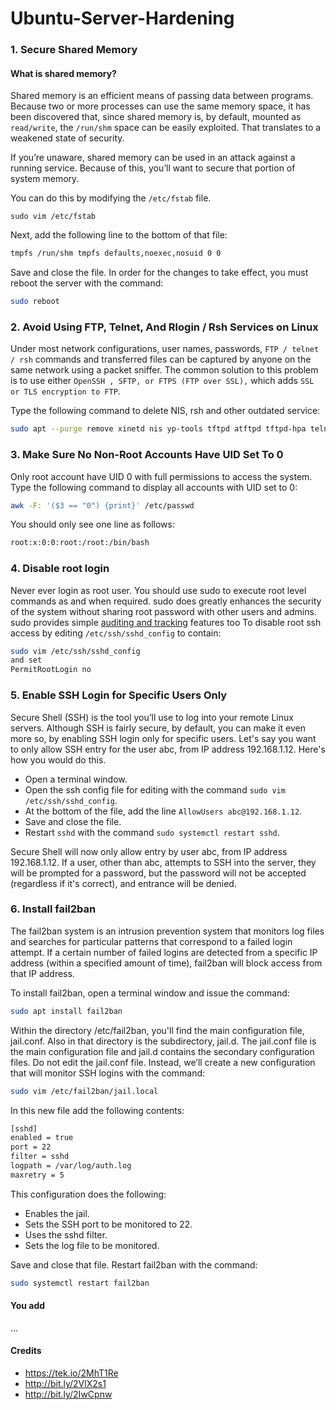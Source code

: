 # Ubuntu-Server-Hardening

### 1. Secure Shared Memory

#### What is shared memory?

Shared memory is an efficient means of passing data between programs. Because two or more processes can use the same memory space, it has been discovered that, since shared memory is, by default, mounted as `read/write`, the `/run/shm` space can be easily exploited.
 That translates to a weakened state of security.

If you’re unaware, shared memory can be used in an attack against a running service. Because of this, you’ll want to secure that portion of system memory.

You can do this by modifying the `/etc/fstab` file.

	sudo vim /etc/fstab 

Next, add the following line to the bottom of that file:

```bash
tmpfs /run/shm tmpfs defaults,noexec,nosuid 0 0
```

Save and close the file. In order for the changes to take effect, you must reboot the server with the command:

```bash
sudo reboot
```

### 2. Avoid Using FTP, Telnet, And Rlogin / Rsh Services on Linux

Under most network configurations, user names, passwords, `FTP / telnet / rsh`  commands and transferred files can be captured by anyone on the same network using a packet sniffer. The common solution to this problem is to use either `OpenSSH , SFTP, or FTPS (FTP over SSL),` which adds `SSL or TLS encryption to FTP`.

 Type the following command to delete NIS, rsh and other outdated service:

 ```bash
 sudo apt --purge remove xinetd nis yp-tools tftpd atftpd tftpd-hpa telnetd rsh-server rsh-redone-server
 ```

### 3. Make Sure No Non-Root Accounts Have UID Set To 0

Only root account have UID 0 with full permissions to access the system. Type the following command to display all accounts with UID set to 0:

````bash
awk -F: '($3 == "0") {print}' /etc/passwd
````

You should only see one line as follows:

```bash
root:x:0:0:root:/root:/bin/bash
```

### 4. Disable root login

Never ever login as root user.
You should use sudo to execute root level commands as and when required.
sudo does greatly enhances the security of the system without sharing root password with other users and admins.
sudo provides simple [auditing and tracking](https://www.cyberciti.biz/faq/sudo-send-e-mail-sudo-log-file/) features too
To disable root ssh access by editing `/etc/ssh/sshd_config` to contain:

```bash
sudo vim /etc/ssh/sshd_config
and set 
PermitRootLogin no
```

### 5. Enable SSH Login for Specific Users Only

Secure Shell (SSH) is the tool you’ll use to log into your remote Linux servers.
Although SSH is fairly secure, by default, you can make it even more so, by enabling SSH login only for specific users. Let's say you want to only allow SSH entry for the user abc, from IP address 192.168.1.12. Here's how you would do this.

* Open a terminal window.
* Open the ssh config file for editing with the command `sudo vim /etc/ssh/sshd_config`.
* At the bottom of the file, add the line `AllowUsers abc@192.168.1.12`.
* Save and close the file.
* Restart `sshd` with the command `sudo systemctl restart sshd`.

Secure Shell will now only allow entry by user abc, from IP address 192.168.1.12. If a user, other than abc, attempts to SSH into the server, they will be prompted for a password, but the password will not be accepted (regardless if it's correct), and entrance will be denied.

### 6. Install fail2ban

The fail2ban system is an intrusion prevention system that monitors log files and searches for particular patterns that correspond to a failed login attempt. If a certain number of failed logins are detected from a specific IP address (within a specified amount of time), fail2ban will block access from that IP address.

To install fail2ban, open a terminal window and issue the command:

```bash
sudo apt install fail2ban
```

Within the directory /etc/fail2ban, you'll find the main configuration file, jail.conf. Also in that directory is the subdirectory, jail.d. The jail.conf file is the main configuration file and jail.d contains the secondary configuration files. Do not edit the jail.conf file. Instead, we’ll create a new configuration that will monitor SSH logins with the command:

```bash
sudo vim /etc/fail2ban/jail.local
```

In this new file add the following contents:

```bash
[sshd]
enabled = true
port = 22
filter = sshd
logpath = /var/log/auth.log
maxretry = 5
```

This configuration does the following:

* Enables the jail.
* Sets the SSH port to be monitored to 22.
* Uses the sshd filter.
* Sets the log file to be monitored.

Save and close that file. Restart fail2ban with the command:

```bash
sudo systemctl restart fail2ban
```

#### You add

...

#### Credits

* <https://tek.io/2MhT1Re>
* <http://bit.ly/2VlX2s1>
* <http://bit.ly/2IwCpnw>
